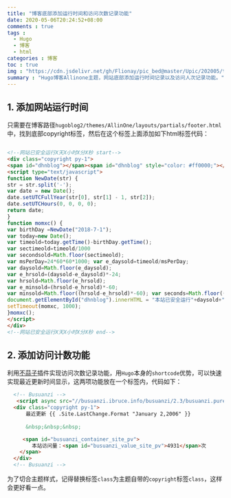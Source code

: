 ```yaml
---
title: "博客底部添加运行时间和访问次数记录功能"
date: 2020-05-06T20:24:52+08:00
comments : true
tags : 
  - Hugo
  - 博客
  - html
categories : 博客 
toc : true
img : "https://cdn.jsdelivr.net/gh/Flionay/pic_bed@master/Upic/202005/t74ZtC.png"
summary : "Hugo博客Allinone主题，网站底部添加运行时间记录以及访问人次记录功能。"
---
```


## 1. 添加网站运行时间

只需要在博客路径`hugoblog2/themes/AllinOne/layouts/partials/footer.html`中，找到底部copyright标签，然后在这个标签上面添加如下html标签代码：

```html

<!--网站已安全运行X天X小时X分X秒 start-->
<div class="copyright py-1">
<span id="dhnblog"></span><span id="dhnblog" style="color: #ff0000;"></span>
<script type="text/javascript">
function NewDate(str) {
str = str.split('-');
var date = new Date();
date.setUTCFullYear(str[0], str[1] - 1, str[2]);
date.setUTCHours(0, 0, 0, 0);
return date;
}
function momxc() {
var birthDay =NewDate("2018-7-1");
var today=new Date();
var timeold=today.getTime()-birthDay.getTime();
var sectimeold=timeold/1000
var secondsold=Math.floor(sectimeold);
var msPerDay=24*60*60*1000; var e_daysold=timeold/msPerDay;
var daysold=Math.floor(e_daysold);
var e_hrsold=(daysold-e_daysold)*-24;
var hrsold=Math.floor(e_hrsold);
var e_minsold=(hrsold-e_hrsold)*-60;
var minsold=Math.floor((hrsold-e_hrsold)*-60); var seconds=Math.floor((minsold-e_minsold)*-60).toString();
document.getElementById("dhnblog").innerHTML = "本站已安全运行"+daysold+"天"+hrsold+"小时"+minsold+"分"+seconds+"秒";
setTimeout(momxc, 1000);
}momxc();
</script>  
</div>
<!--网站已安全运行X天X小时X分X秒 end-->
```
## 2. 添加访问计数功能

利用[不蒜子](http://busuanzi.ibruce.info/)插件实现访问次数记录功能，用`Hugo`本身的`shortcode`优势，可以快速实现最近更新时间显示，这两项功能放在一个标签内，代码如下：

```html
  <!-- Busuanzi -->
   <script async src="//busuanzi.ibruce.info/busuanzi/2.3/busuanzi.pure.mini.js"></script>
  <div class="copyright py-1">
      最近更新 {{ .Site.LastChange.Format "January 2,2006" }}
      
      &nbsp;&nbsp;&nbsp;

     <span id="busuanzi_container_site_pv">
        本站访问量：<span id="busuanzi_value_site_pv">4931</span>次
    </span>
  </div>
  <!-- Busuanzi -->
```
为了切合主题样式，记得替换标签`class`为主题自带的`copyright`标签`class`，这样会更好看一点。
